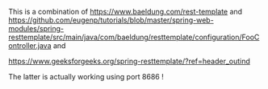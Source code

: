 This is a combination of
https://www.baeldung.com/rest-template
and
https://github.com/eugenp/tutorials/blob/master/spring-web-modules/spring-resttemplate/src/main/java/com/baeldung/resttemplate/configuration/FooController.java
and

https://www.geeksforgeeks.org/spring-resttemplate/?ref=header_outind

The latter is actually working
using port 8686 !